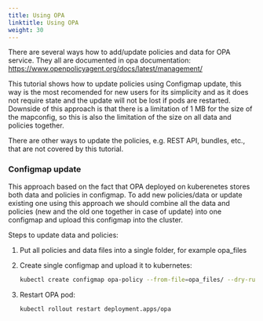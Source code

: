 ```yaml
---
title: Using OPA
linktitle: Using OPA
weight: 30
---
```


There are several ways how to add/update policies and data for OPA service. 
They all are documented in opa documentation: https://www.openpolicyagent.org/docs/latest/management/

This tutorial shows how to update policies using Configmap update, this way is the most recomended for new users for its simplicity and as it does not require state and the update will not be lost if pods are restarted. Downside of this approach is that there is a limitation of 1 MB for the size of the mapconfig, so this is also the limitation of the size on all data and policies together.

There are other ways to update the policies, e.g. REST API, bundles, etc., that are not covered by this tutorial.

### Configmap update

This approach based on the fact that OPA deployed on kuberenetes stores both data and policies in configmap.
To add new policies/data or update existing one using this approach we should combine all the data and policies (new and the old one together in case of update) into one configmap and upload this configmap into the cluster.

Steps to update data and policies:
1. Put all policies and data files into a single folder, for example opa_files

2. Create single configmap and upload it to kubernetes:
    ```bash
    kubectl create configmap opa-policy --from-file=opa_files/ --dry-run -o yaml | kubectl replace  -f -
    ```

3.  Restart OPA pod:
    ```bash
    kubectl rollout restart deployment.apps/opa
    ```

